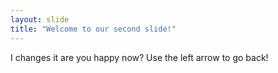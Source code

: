 ```yaml
---
layout: slide
title: "Welcome to our second slide!"
---
```

I changes it are you happy now?
Use the left arrow to go back!
